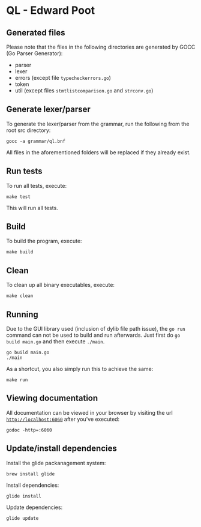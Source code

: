 QL - Edward Poot
===========

## Generated files
Please note that the files in the following directories are generated by GOCC (Go Parser Generator):

* parser
* lexer
* errors (except file `typecheckerrors.go`)
* token
* util (except files `stmtlistcomparison.go` and `strconv.go`)

## Generate lexer/parser
To generate the lexer/parser from the grammar, run the following from the root src directory:

```
gocc -a grammar/ql.bnf
```

All files in the aforementioned folders will be replaced if they already exist.

## Run tests
To run all tests, execute:

```
make test
```
This will run all tests.

## Build
To build the program, execute:

```
make build
```

## Clean
To clean up all binary executables, execute:

```
make clean
```

## Running
Due to the GUI library used (inclusion of dylib file path issue), the `go run` command can not be used to build and run afterwards. Just first do `go build main.go` and then execute `./main`.

```
go build main.go
./main
```

As a shortcut, you also simply run this to achieve the same:

```
make run
```

## Viewing documentation
All documentation can be viewed in your browser by visiting the url [`http://localhost:6060`](http://localhost:6060) after you've executed:

```
godoc -http=:6060
```

## Update/install dependencies
Install the glide packanagement system:

```
brew install glide
```

Install dependencies:

```
glide install
```

Update dependencies:

```
glide update
```

